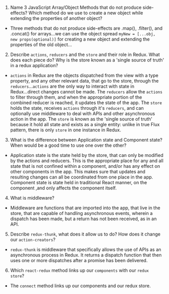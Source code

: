 1. Name 3 JavaScript Array/Object Methods that do not produce side-effects? Which method do we use to create a new object while extending the properties of another object?

*  Three methods that do not produce side-effects are .map(), .filter(), and .concat() for arrays...we can use the object spread `myNew = [...obj, new props(optional)]` for creating a new object and extending the properties of the old object...

2. Describe `actions`, `reducers` and the `store` and their role in Redux. What does each piece do? Why is the store known as a 'single source of truth' in a redux application?

* `actions` in Redux are the objects dispatched from the view with a type property, and any other relevant data, that go to the store, through the `reducers`...`actions` are the only way to interact with state in Redux...direct changes cannot be made. The `reducers` allow the `actions` to filter through them, and when the appropriate portion of the combined reducer is reached, it updates the state of the app. The `store` holds the state, receives `actions` through it's `reducers`, and can optionally use middleware to deal with APIs and other asynchronous action in the app. The `store` is known as the 'single source of truth' because it hold all state and exists as a single entity: unlike in true Flux pattern, there is only `store` in one instance in Redux.

3. What is the difference between Application state and Component state? When would be a good time to use one over the other?

*  Application state is the state held by the store, that can only be modified by the actions and reducers. This is the appropriate place for any and all state that is not confined within a component, and/or has any effect on other components in the app. This makes sure that updates and resulting changes can all be coordinated from one place in the app. Component state is state held in traditional React manner, on the component ,and only affects the component itself.

4. What is middleware?

*   Middleware are functions that are imported into the app, that live in the store, that are capable of handling asynchronous events, wherein a dispatch has been made, but a return has not been received, as in an API.

5. Describe `redux-thunk`, what does it allow us to do? How does it change our `action-creators`?

* `redux-thunk` is middleware that specifically allows the use of APIs as an asynchronous process in Redux. It returns a dispatch function that then uses one or more dispatches after a promise has been delivered. 

6. Which `react-redux` method links up our `components` with our `redux store`?

*  The `connect` method links up our components and our redux store.